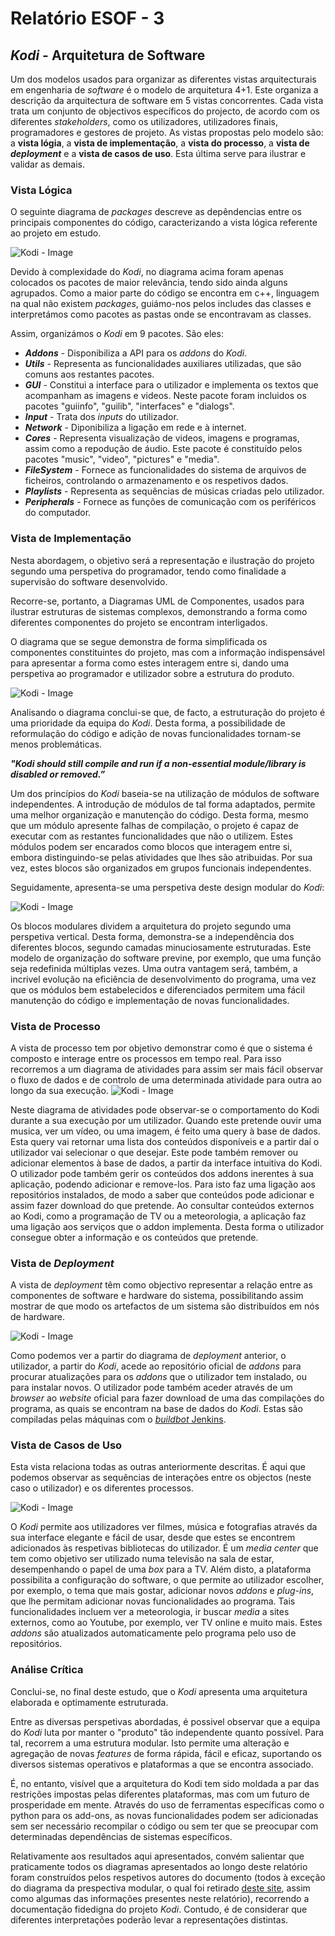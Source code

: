 # Relatório ESOF - 3

## *Kodi* - Arquitetura de Software

Um dos modelos usados para organizar as diferentes vistas arquitecturais em engenharia de *software* é o modelo de arquitetura 4+1. Este organiza a descrição da arquitectura de software em 5 vistas concorrentes. Cada vista trata um conjunto de objectivos específicos do projecto, de acordo com os diferentes *stakeholders*, como os utilizadores, utilizadores finais, programadores e gestores de projeto.
As vistas propostas pelo modelo são: a **vista lógia**, a **vista de implementação**, a **vista do processo**, a **vista de** **_deployment_** e a **vista de casos de uso**. Esta última serve para ilustrar e validar as demais.


### Vista Lógica 
O seguinte diagrama de *packages* descreve as depêndencias entre os principais componentes do código, caracterizando a vista lógica referente ao projeto em estudo. 

![Kodi - Image](https://github.com/Pedrock/xbmc/blob/master/ESOF-docs/Images/logical-view.png)

Devido à complexidade do *Kodi*, no diagrama acima foram apenas colocados os pacotes de maior relevância, tendo sido ainda alguns agrupados.
Como a maior parte do código se encontra em c++, linguagem na qual não existem *packages*, guiámo-nos pelos includes das classes e interpretámos como pacotes as pastas onde se encontravam as classes.

Assim, organizámos o *Kodi* em 9 pacotes. São eles:
  - **_Addons_** - Disponibiliza a API para os *addons* do *Kodi*.
  - **_Utils_** - Representa as funcionalidades auxiliares utilizadas, que são comuns aos restantes pacotes.
  - **_GUI_** - Constitui a interface para o utilizador e implementa os textos que acompanham as imagens e videos. Neste pacote foram incluidos os pacotes "guiinfo", "guilib", "interfaces" e "dialogs".
  - **_Input_** - Trata dos *inputs* do utilizador.
  - **_Network_** - Diponibiliza a ligação em rede e à internet.
  - **_Cores_** - Representa visualização de videos, imagens e programas, assim como a repodução de áudio. Este pacote é constituído pelos pacotes "music", "video", "pictures" e "media".
  - **_FileSystem_** - Fornece as funcionalidades do sistema de arquivos de ficheiros, controlando o armazenamento e os respetivos dados.
  - **_Playlists_** - Representa as sequências de músicas criadas pelo utilizador.
  - **_Peripherals_** - Fornece as funções de comunicação com os periféricos do computador.

### Vista de Implementação


Nesta abordagem, o objetivo será a representação e ilustração do projeto segundo uma perspetiva do programador, tendo como finalidade a supervisão do software desenvolvido.

Recorre-se, portanto, a Diagramas UML de Componentes, usados para ilustrar estruturas de sistemas complexos, demonstrando a forma como diferentes componentes do projeto se encontram interligados.

O diagrama que se segue demonstra de forma simplificada os componentes constituintes do projeto, mas com a informação indispensável para apresentar a forma como estes interagem entre si, dando uma perspetiva ao programador e utilizador sobre a estrutura do produto.

![Kodi - Image](https://github.com/Pedrock/xbmc/blob/master/ESOF-docs/Images/development_view.png)

Analisando o diagrama conclui-se que, de facto, a estruturação do projeto é uma prioridade da equipa do *Kodi*. Desta forma, a possibilidade de reformulação do código e adição de novas funcionalidades tornam-se menos problemáticas.



**_"Kodi should still compile and run if a non-essential module/library is disabled or removed.”_**

Um dos princípios do *Kodi* baseia-se na utilização de módulos de software independentes. A introdução de módulos de tal forma adaptados, permite uma melhor organização e manutenção do código. Desta forma, mesmo que um módulo apresente falhas de compilação, o projeto é capaz de executar com as restantes funcionalidades que não o utilizem. Estes módulos podem ser encarados como blocos que interagem entre si, embora distinguindo-se pelas atividades que lhes são atribuidas. Por sua vez, estes blocos são organizados em grupos funcionais independentes.

Seguidamente, apresenta-se uma perspetiva deste design modular do *Kodi*:

![Kodi - Image](https://github.com/Pedrock/xbmc/blob/master/ESOF-docs/Images/modular_design.png)

Os blocos modulares dividem a arquitetura do projeto segundo uma perspetiva vertical. Desta forma, demonstra-se a independência dos diferentes blocos, segundo camadas minuciosamente estruturadas. Este modelo de organização do software previne, por exemplo, que uma função seja redefinida múltiplas vezes. Uma outra vantagem será, também, a incrivel evolução na eficiência de desenvolvimento do programa, uma vez que os módulos bem estabelecidos e diferenciados permitem uma fácil manutenção do código e implementação de novas funcionalidades.

### Vista de Processo


A vista de processo tem por objetivo demonstrar como é que o sistema é composto e interage entre os processos em tempo real. Para isso recorremos a um diagrama de atividades para assim ser mais fácil observar o fluxo de dados e de controlo de uma determinada atividade para outra  ao longo da sua execução.
![Kodi - Image](https://github.com/Pedrock/xbmc/blob/master/ESOF-docs/Images/process-view.png)

Neste diagrama de atividades pode observar-se o comportamento do Kodi durante a sua execução por um utilizador.
Quando este pretende ouvir uma musica, ver um vídeo, ou uma imagem, é feito uma query à base de dados. Esta query vai retornar uma lista dos conteúdos disponíveis e a partir daí o utilizador vai selecionar o que desejar. Este pode também remover ou adicionar elementos à base de dados, a partir da interface intuitiva do Kodi. 
O utilizador pode também gerir os conteúdos dos addons inerentes à sua aplicação, podendo adicionar e remove-los. Para isto faz uma ligação aos repositórios instalados, de modo a saber que conteúdos pode adicionar e assim fazer download do que pretende. Ao consultar conteúdos externos ao Kodi, como a programação de TV ou a meteorologia, a aplicação faz uma ligação aos serviços que o addon implementa. Desta forma o utilizador consegue obter a informação e os conteúdos que pretende. 


### Vista de *Deployment* 

A vista de *deployment* têm como objectivo representar a relação entre as componentes de software e hardware do sistema, possibilitando assim mostrar de que modo os artefactos de um sistema são distribuídos em nós de hardware.

![Kodi - Image](https://github.com/Pedrock/xbmc/blob/master/ESOF-docs/Images/deployment-view.png)

Como podemos ver a partir do diagrama de *deployment* anterior, o utilizador, a partir do *Kodi*, acede ao repositório oficial de *addons* para procurar atualizações para os *addons* que o utilizador tem instalado, ou para instalar novos. O utilizador pode também aceder através de um *browser* ao *website* oficial para fazer download de uma das compilações do programa, as quais se encontram na base de dados do *Kodi*. Estas são compiladas pelas máquinas com o [*buildbot* Jenkins](http://jenkins.kodi.tv/).

### Vista de Casos de Uso

Esta vista relaciona todas as outras anteriormente descritas. É aqui que podemos observar as sequências de interações entre os objectos (neste caso o utilizador) e os diferentes processos.

![Kodi - Image](https://github.com/Pedrock/xbmc/blob/master/ESOF-docs/Images/use-case-diagram.png)


O *Kodi* permite aos utilizadores ver filmes, música e fotografias através da sua interface elegante e fácil de usar, desde que estes se encontrem adicionados às respetivas bibliotecas do utilizador. É um *media center* que tem como objetivo ser utilizado numa televisão na sala de estar, desempenhando o papel de uma *box* para a TV. Além disto, a plataforma possibilita a configuração do software, o que permite ao utilizador escolher, por exemplo, o tema que mais gostar, adicionar novos *addons* e *plug-ins*, que lhe permitam adicionar novas funcionalidades ao programa. Tais funcionalidades incluem ver a meteorologia, ir buscar *media* a sites externos, como ao Youtube, por exemplo, ver TV online e muito mais. Estes *addons* são atualizados automaticamente pelo programa pelo uso de repositórios.

### Análise Crítica

Conclui-se, no final deste estudo, que o *Kodi* apresenta uma arquitetura elaborada e optimamente estruturada.

Entre as diversas perspetivas abordadas, é possivel observar que a equipa do *Kodi* luta por manter o "produto" tão independente quanto possível. Para tal, recorrem a uma estrutura modular. Isto permite uma alteração e agregação de novas *features* de forma rápida, fácil e eficaz, suportando os diversos sistemas operativos e plataformas a que se encontra associado.

É, no entanto, visível que a arquitetura do Kodi tem sido moldada a par das restrições impostas pelas diferentes plataformas, mas com um futuro de prosperidade em mente. Através do uso de ferramentas específicas como o python para os add-ons, as novas funcionalidades podem ser adicionadas sem ser necessário recompilar o código ou sem ter que se preocupar com determinadas dependências de sistemas específicos.

Relativamente aos resultados aqui apresentados, convém salientar que praticamente todos os diagramas apresentados ao longo deste relatório foram construídos pelos respetivos autores do documento (todos à exceção do diagrama da prespectiva modular, o qual foi retirado [deste site](http://delftswa.github.io/chapters/kodi/index.html), assim como algumas das informações presentes neste relatório), recorrendo a documentação fidedigna do projeto *Kodi*. Contudo, é de considerar que diferentes interpretações poderão levar a representações distintas.
